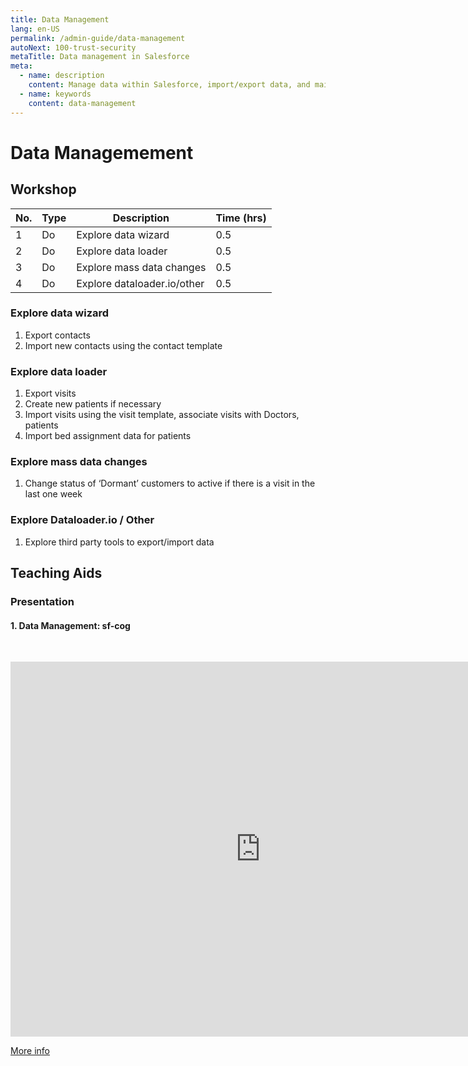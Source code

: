 ```yaml
---
title: Data Management
lang: en-US
permalink: /admin-guide/data-management
autoNext: 100-trust-security
metaTitle: Data management in Salesforce
meta:
  - name: description
    content: Manage data within Salesforce, import/export data, and maintain data quality.
  - name: keywords
    content: data-management
---
```


# Data Managemement

## Workshop

| No. | Type | Description                 | Time (hrs) |
| --- | ---- | --------------------------- | ---------- |
| 1   | Do   | Explore data wizard         | 0.5        |
| 2   | Do   | Explore data loader         | 0.5        |
| 3   | Do   | Explore mass data changes   | 0.5        |
| 4   | Do   | Explore dataloader.io/other | 0.5        |

### Explore data wizard

1. Export contacts
2. Import new contacts using the contact template

### Explore data loader

1. Export visits
2. Create new patients if necessary
3. Import visits using the visit template, associate visits with Doctors, patients
4. Import bed assignment data for patients

### Explore mass data changes

1. Change status of ‘Dormant’ customers to active if there is a visit in the last one week

### Explore Dataloader.io / Other

1. Explore third party tools to export/import data

## Teaching Aids

### Presentation

#### 1. Data Management: sf-cog

&nbsp;

<iframe src="https://docs.google.com/presentation/d/e/2PACX-1vSR-CZEpX0gKI9mCV7Y3DuM2YNdpjM-SGJ4bv-d72PLCqHKKHa_o7bekji74omchA/embed?start=false&loop=false&delayms=60000" frameborder="0" width="800" height="600" allowfullscreen="true" mozallowfullscreen="true" webkitallowfullscreen="true"></iframe>

[More info](/misc/pricing#sf-cog)
